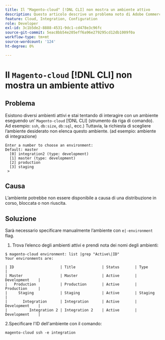 ```yaml
---
title: Il "Magento-cloud" [!DNL CLI] non mostra un ambiente attivo
description: Questo articolo descrive un problema noto di Adobe Commerce in cui il "Magento-cloud" [!DNL CLI] (strumento da riga di comando) non mostra un ambiente attivo.
feature: Cloud, Integration, Configuration
role: Developer
exl-id: 3c1b5de2-8888-4531-9dc1-cd478e3c96fc
source-git-commit: 5eac8bb54e205eff6a96e279295cd12db1009f0a
workflow-type: tm+mt
source-wordcount: '124'
ht-degree: 0%

---
```


# Il `Magento-cloud` [!DNL CLI] non mostra un ambiente attivo

## Problema

Esistono diversi ambienti attivi e stai tentando di interagire con un ambiente eseguendo un’ `Magento-cloud` [!DNL CLI] (strumento da riga di comando). Ad esempio: `ssh`, `db:size`, `db:sql`, ecc.)
Tuttavia, la richiesta di scegliere l’ambiente desiderato non elenca questo ambiente. (ad esempio: ambiente di integrazione)

```
Enter a number to choose an environment:
Default: master
  [0] integration2 (type: development)
  [1] master (type: development)
  [2] production
  [3] staging
 >
```

## Causa

L’ambiente potrebbe non essere disponibile a causa di una distribuzione in corso, bloccata o non riuscita.

## Soluzione

Sarà necessario specificare manualmente l’ambiente con `e|-environment` flag.

1. Trova l’elenco degli ambienti attivi e prendi nota dei nomi degli ambienti:

```
$ magento-cloud environment: list |grep "Active\|ID"
Your environments are:

| ID                     | Title            | Status       | Type           |
| Master                 | Master           | Active       | Development    |
|   Production           | Production       | Active       | Production     |
|     Staging            | Staging          | Active       | Staging        |
|       Integration      | Integration      | Active       | Development    |
|          Integration 2 | Integration 2    | Active       | Development    |
```

2.Specificare l&#39;ID dell&#39;ambiente con il comando:

`magento-cloud ssh -e integration`
